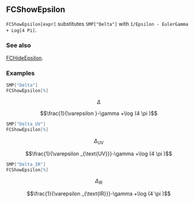 ## FCShowEpsilon

`FCShowEpsilon[expr]` substitutes `SMP["Delta"]` with `1/Epsilon - EulerGamma + Log[4 Pi]`.

### See also

[FCHideEpsilon](FCHideEpsilon).

### Examples

```mathematica
SMP["Delta"]
FCShowEpsilon[%]
```

$$\Delta$$

$$\frac{1}{\varepsilon }-\gamma +\log (4 \pi )$$

```mathematica
SMP["Delta_UV"]
FCShowEpsilon[%]
```

$$\Delta _{\text{UV}}$$

$$\frac{1}{\varepsilon _{\text{UV}}}-\gamma +\log (4 \pi )$$

```mathematica
SMP["Delta_IR"]
FCShowEpsilon[%]
```

$$\Delta _{\text{IR}}$$

$$\frac{1}{\varepsilon _{\text{IR}}}-\gamma +\log (4 \pi )$$